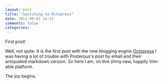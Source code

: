 ```yaml
---
layout: post
title: "Switching to Octopress"
date: 2011-09-03 14:31
comments: false
categories:
---
```


First post!

Well, not quite. It is the first post with the new blogging engine [Octopress]
I was having a lot of trouble with Posterous's post by email and their
antiquated markdown version. So here I am, on this shiny new, happily Vim-able
platform.

The joy begins.

[Octopress]: http://octopress.org
